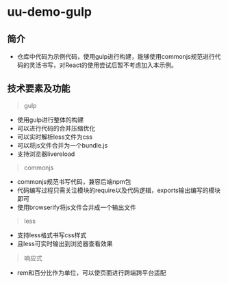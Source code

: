 # uu-demo-gulp

## 简介

* 仓库中代码为示例代码，使用gulp进行构建，能够使用commonjs规范进行代码的灵活书写，对React的使用尝试后暂不考虑加入本示例。

## 技术要素及功能

> gulp

* 使用gulp进行整体的构建
* 可以进行代码的合并压缩优化
* 可以实时解析less文件为css
* 可以将js文件合并为一个bundle.js
* 支持浏览器livereload

> commonjs

* commonjs规范书写代码，兼容后端npm包
* 代码编写过程只需关注模块的require以及代码逻辑，exports输出编写的模块即可
* 使用browserify将js文件合并成一个输出文件

> less

* 支持less格式书写css样式
* 且less可实时输出到浏览器查看效果

> 响应式

* rem和百分比作为单位，可以使页面进行跨端跨平台适配
